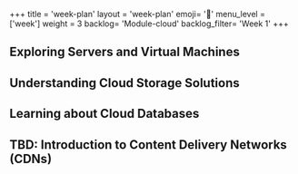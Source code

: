 +++
title = 'week-plan'
layout = 'week-plan'
emoji= '📝'
menu_level = ['week']
weight = 3
backlog= 'Module-cloud'
backlog_filter= 'Week 1'
+++

## Exploring Servers and Virtual Machines

## Understanding Cloud Storage Solutions

## Learning about Cloud Databases

## TBD: Introduction to Content Delivery Networks (CDNs)
